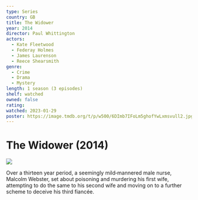 ```yaml
---
type: Series
country: GB
title: The Widower
year: 2014
director: Paul Whittington
actors:
  - Kate Fleetwood
  - Federay Holmes
  - James Laurenson
  - Reece Shearsmith
genre:
  - Crime
  - Drama
  - Mystery
length: 1 season (3 episodes)
shelf: watched
owned: false
rating:
watched: 2023-01-29
poster: https://image.tmdb.org/t/p/w500/6DImb7IFoLm5ghofYwLxmsvull2.jpg
---
```


# The Widower (2014)

![](https://image.tmdb.org/t/p/w500/6DImb7IFoLm5ghofYwLxmsvull2.jpg)

Over a thirteen year period, a seemingly mild‐mannered male nurse, Malcolm Webster, set about poisoning and murdering his first wife, attempting to do the same to his second wife and moving on to a further scheme to deceive his third fiancée.